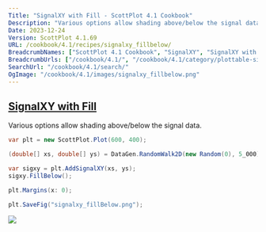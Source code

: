 ```yaml
---
Title: "SignalXY with Fill - ScottPlot 4.1 Cookbook"
Description: "Various options allow shading above/below the signal data."
Date: 2023-12-24
Version: ScottPlot 4.1.69
URL: /cookbook/4.1/recipes/signalxy_fillbelow/
BreadcrumbNames: ["ScottPlot 4.1 Cookbook", "SignalXY", "SignalXY with Fill"]
BreadcrumbUrls: ["/cookbook/4.1/", "/cookbook/4.1/category/plottable-signalxy", "/cookbook/4.1/recipes/signalxy_fillbelow/"]
SearchUrl: "/cookbook/4.1/search/"
OgImage: "/cookbook/4.1/images/signalxy_fillbelow.png"
---
```


<h2><a id='signalxy-with-fill' href='/cookbook/4.1/recipes/signalxy_fillbelow/'>SignalXY with Fill</a></h2>

Various options allow shading above/below the signal data.

```cs
var plt = new ScottPlot.Plot(600, 400);

(double[] xs, double[] ys) = DataGen.RandomWalk2D(new Random(0), 5_000);

var sigxy = plt.AddSignalXY(xs, ys);
sigxy.FillBelow();

plt.Margins(x: 0);

plt.SaveFig("signalxy_fillBelow.png");
```

<img src='../../images/signalxy_fillbelow.png' class='d-block mx-auto my-5' />


